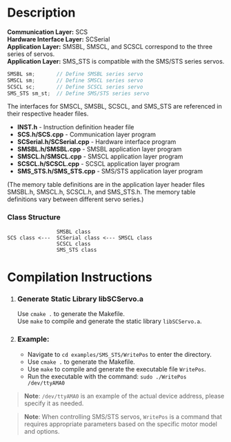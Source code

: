 ﻿# Description

**Communication Layer:** SCS  
**Hardware Interface Layer:** SCSerial  
**Application Layer:** SMSBL, SMSCL, and SCSCL correspond to the three series of servos.  
**Application Layer:** SMS_STS is compatible with the SMS/STS series servos.

```cpp
SMSBL sm;       // Define SMSBL series servo
SMSCL sm;       // Define SMSCL series servo
SCSCL sc;       // Define SCSCL series servo
SMS_STS sm_st;  // Define SMS/STS series servo
```

The interfaces for SMSCL, SMSBL, SCSCL, and SMS_STS are referenced in their respective header files.

- **INST.h** - Instruction definition header file  
- **SCS.h/SCS.cpp** - Communication layer program  
- **SCSerial.h/SCSerial.cpp** - Hardware interface program  
- **SMSBL.h/SMSBL.cpp** - SMSBL application layer program  
- **SMSCL.h/SMSCL.cpp** - SMSCL application layer program  
- **SCSCL.h/SCSCL.cpp** - SCSCL application layer program  
- **SMS_STS.h/SMS_STS.cpp** - SMS/STS application layer program  

(The memory table definitions are in the application layer header files SMSBL.h, SMSCL.h, SCSCL.h, and SMS_STS.h. The memory table definitions vary between different servo series.)

### Class Structure

```plaintext
                SMSBL class
SCS class <---  SCSerial class <--- SMSCL class
                SCSCL class
                SMS_STS class
```

# Compilation Instructions

1. ### **Generate Static Library libSCServo.a**
   Use `cmake .` to generate the Makefile.  
   Use `make` to compile and generate the static library `libSCServo.a`.

2. ### **Example:**
   * Navigate to `cd examples/SMS_STS/WritePos` to enter the directory.  
   * Use `cmake .` to generate the Makefile.  
   * Use `make` to compile and generate the executable file `WritePos`.  
   * Run the executable with the command: `sudo ./WritePos /dev/ttyAMA0`  

> **Note**: `/dev/ttyAMA0` is an example of the actual device address, please specify it as needed.  

> **Note**: When controlling SMS/STS servos, `WritePos` is a command that requires appropriate parameters based on the specific motor model and options.
